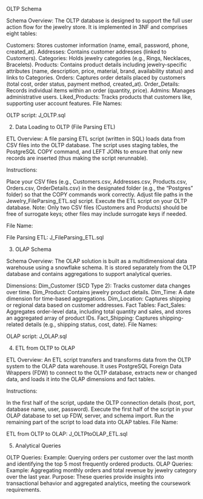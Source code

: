 OLTP Schema

Schema Overview:
The OLTP database is designed to support the full user action flow for the jewelry store. It is implemented in 3NF and comprises eight tables:

Customers: Stores customer information (name, email, password, phone, created_at).
Addresses: Contains customer addresses (linked to Customers).
Categories: Holds jewelry categories (e.g., Rings, Necklaces, Bracelets).
Products: Contains product details including jewelry-specific attributes (name, description, price, material, brand, availability status) and links to Categories.
Orders: Captures order details placed by customers (total cost, order status, payment method, created_at).
Order_Details: Records individual items within an order (quantity, price).
Admins: Manages administrative users.
Liked_Products: Tracks products that customers like, supporting user account features.
File Names:

OLTP script: J_OLTP.sql

2. Data Loading to OLTP (File Parsing ETL)

ETL Overview:
A file parsing ETL script (written in SQL) loads data from CSV files into the OLTP database. The script uses staging tables, the PostgreSQL COPY command, and LEFT JOINs to ensure that only new records are inserted (thus making the script rerunnable).

Instructions:

Place your CSV files (e.g., Customers.csv, Addresses.csv, Products.csv, Orders.csv, OrderDetails.csv) in the designated folder (e.g., the “Postgres” folder) so that the COPY commands work correctly.
Adjust file paths in the Jewelry_FileParsing_ETL.sql script.
Execute the ETL script on your OLTP database.
Note:
Only two CSV files (Customers and Products) should be free of surrogate keys; other files may include surrogate keys if needed.

File Name:

File Parsing ETL: J_FileParsing_ETL.sql


3. OLAP Schema

Schema Overview:
The OLAP solution is built as a multidimensional data warehouse using a snowflake schema. It is stored separately from the OLTP database and contains aggregations to support analytical queries.

Dimensions:
Dim_Customer (SCD Type 2): Tracks customer data changes over time.
Dim_Product: Contains jewelry product details.
Dim_Time: A date dimension for time-based aggregations.
Dim_Location: Captures shipping or regional data based on customer addresses.
Fact Tables:
Fact_Sales: Aggregates order-level data, including total quantity and sales, and stores an aggregated array of product IDs.
Fact_Shipping: Captures shipping-related details (e.g., shipping status, cost, date).
File Names:

OLAP script: J_OLAP.sql

4. ETL from OLTP to OLAP

ETL Overview:
An ETL script transfers and transforms data from the OLTP system to the OLAP data warehouse. It uses PostgreSQL Foreign Data Wrappers (FDW) to connect to the OLTP database, extracts new or changed data, and loads it into the OLAP dimensions and fact tables.

Instructions:

In the first half of the script, update the OLTP connection details (host, port, database name, user, password).
Execute the first half of the script in your OLAP database to set up FDW, server, and schema import.
Run the remaining part of the script to load data into OLAP tables.
File Name:

ETL from OLTP to OLAP: J_OLTPtoOLAP_ETL.sql

5. Analytical Queries

OLTP Queries:
Example: Querying orders per customer over the last month and identifying the top 5 most frequently ordered products.
OLAP Queries:
Example: Aggregating monthly orders and total revenue by jewelry category over the last year.
Purpose:
These queries provide insights into transactional behavior and aggregated analytics, meeting the coursework requirements.
